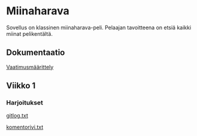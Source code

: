 # Miinaharava #
Sovellus on klassinen miinaharava-peli. Pelaajan tavoitteena on etsiä kaikki miinat pelikentältä.

## Dokumentaatio ##
[Vaatimusmäärittely](https://github.com/skeltal2/ot-harjoitustyo/blob/master/Dokumentaatio/vaatimmusmaarittely.md)

## Viikko 1 ##

### Harjoitukset ###

[gitlog.txt](https://github.com/skeltal2/ot-harjoitustyo/blob/master/laskarit/viikko1/gitlog.txt)

[komentorivi.txt](https://github.com/skeltal2/ot-harjoitustyo/blob/master/laskarit/komentorivi.txt)

